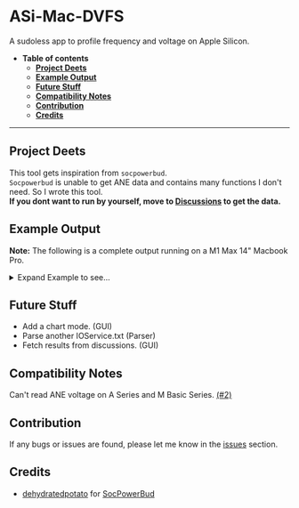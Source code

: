 # ASi-Mac-DVFS

A sudoless app to profile frequency and voltage on Apple Silicon.

- **Table of contents**
  - **[Project Deets](#project-deets)**
  - **[Example Output](#example-output)**
  - **[Future Stuff](#future-stuff)**
  - **[Compatibility Notes](#compatibility-notes)**
  - **[Contribution](#contribution)**
  - **[Credits](#credits)**

___

## Project Deets
This tool gets inspiration from `socpowerbud`.  
`Socpowerbud` is unable to get ANE data and contains many functions I don't need. So I wrote this tool.  
**If you dont want to run by yourself, move to [Discussions](https://github.com/CelestialSayuki/ASi-Mac-DVFS/discussions) to get the data.**

## Example Output
**Note:** The following is a complete output running on a M1 Max 14" Macbook Pro.
<details>

<summary>Expand Example to see...</summary>

```

电压检测工具V0.2.2 By Celestial紗雪
CPU 型号: Apple M1 Max (T6001)

--- 电压数据 ---
E-core:
600 MHz: 565 mV
972 MHz: 565 mV
1332 MHz: 596 mV
1704 MHz: 643 mV
2064 MHz: 718 mV
P-core:
600 MHz: 768 mV
828 MHz: 768 mV
1056 MHz: 784 mV
1296 MHz: 812 mV
1524 MHz: 818 mV
1752 MHz: 843 mV
1980 MHz: 868 mV
2208 MHz: 912 mV
2448 MHz: 965 mV
2676 MHz: 1025 mV
2904 MHz: 1068 mV
3036 MHz: 1068 mV
3132 MHz: 1068 mV
3168 MHz: 1068 mV
3228 MHz: 1068 mV
GPU:
388 MHz: 612 mV
486 MHz: 640 mV
648 MHz: 671 mV
777 MHz: 709 mV
972 MHz: 765 mV
1296 MHz: 875 mV
ANE:
300 MHz: 562 mV
540 MHz: 618 mV
780 MHz: 650 mV
1020 MHz: 731 mV
1260 MHz: 793 mV
1500 MHz: 878 mV
```

</details>

## Future Stuff
* Add a chart mode. (GUI)
* Parse another IOService.txt (Parser)
* Fetch results from discussions. (GUI)

## Compatibility Notes
Can't read ANE voltage on A Series and M Basic Series. [(#2)](https://github.com/CelestialSayuki/ASi-Mac-DVFS/issues/2)

## Contribution
If any bugs or issues are found, please let me know in the [issues](https://github.com/CelestialSayuki/ASi-Mac-DVFS/issues) section.  

## Credits
- [dehydratedpotato](https://github.com/dehydratedpotato/) for [SocPowerBud](https://github.com/dehydratedpotato/socpowerbud)
